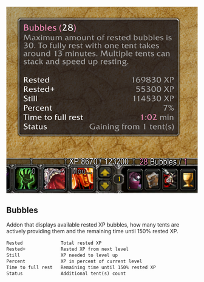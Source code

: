 ![alt text](ui.png "bubbles ui")

## Bubbles
Addon that displays available rested XP bubbles, how many tents are actively providing them and the remaining time until 150% rested XP.

```
Rested              Total rested XP
Rested+             Rested XP from next level
Still               XP needed to level up
Percent             XP in percent of current level
Time to full rest   Remaining time until 150% rested XP
Status              Additional tent(s) count
```